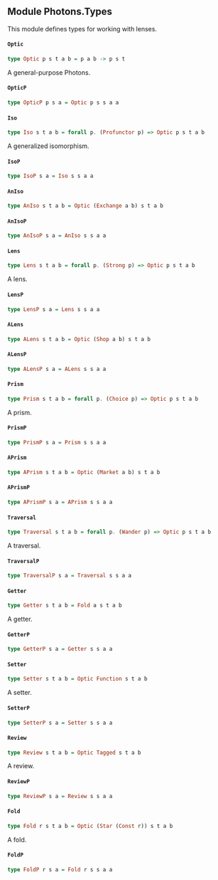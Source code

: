## Module Photons.Types

This module defines types for working with lenses.

#### `Optic`

``` purescript
type Optic p s t a b = p a b -> p s t
```

A general-purpose Photons.

#### `OpticP`

``` purescript
type OpticP p s a = Optic p s s a a
```

#### `Iso`

``` purescript
type Iso s t a b = forall p. (Profunctor p) => Optic p s t a b
```

A generalized isomorphism.

#### `IsoP`

``` purescript
type IsoP s a = Iso s s a a
```

#### `AnIso`

``` purescript
type AnIso s t a b = Optic (Exchange a b) s t a b
```

#### `AnIsoP`

``` purescript
type AnIsoP s a = AnIso s s a a
```

#### `Lens`

``` purescript
type Lens s t a b = forall p. (Strong p) => Optic p s t a b
```

A lens.

#### `LensP`

``` purescript
type LensP s a = Lens s s a a
```

#### `ALens`

``` purescript
type ALens s t a b = Optic (Shop a b) s t a b
```

#### `ALensP`

``` purescript
type ALensP s a = ALens s s a a
```

#### `Prism`

``` purescript
type Prism s t a b = forall p. (Choice p) => Optic p s t a b
```

A prism.

#### `PrismP`

``` purescript
type PrismP s a = Prism s s a a
```

#### `APrism`

``` purescript
type APrism s t a b = Optic (Market a b) s t a b
```

#### `APrismP`

``` purescript
type APrismP s a = APrism s s a a
```

#### `Traversal`

``` purescript
type Traversal s t a b = forall p. (Wander p) => Optic p s t a b
```

A traversal.

#### `TraversalP`

``` purescript
type TraversalP s a = Traversal s s a a
```

#### `Getter`

``` purescript
type Getter s t a b = Fold a s t a b
```

A getter.

#### `GetterP`

``` purescript
type GetterP s a = Getter s s a a
```

#### `Setter`

``` purescript
type Setter s t a b = Optic Function s t a b
```

A setter.

#### `SetterP`

``` purescript
type SetterP s a = Setter s s a a
```

#### `Review`

``` purescript
type Review s t a b = Optic Tagged s t a b
```

A review.

#### `ReviewP`

``` purescript
type ReviewP s a = Review s s a a
```

#### `Fold`

``` purescript
type Fold r s t a b = Optic (Star (Const r)) s t a b
```

A fold.

#### `FoldP`

``` purescript
type FoldP r s a = Fold r s s a a
```


